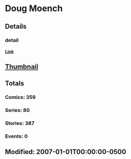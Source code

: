 # Doug  Moench 
## Details
### detail
#### [Link](http://marvel.com/comics/creators/223/doug_moench?utm_campaign=apiRef&utm_source=225578a89fc76f3d20fbffda5d17a88d)
## [Thumbnail](http://i.annihil.us/u/prod/marvel/i/mg/b/40/image_not_available.jpg)
## Totals
### Comics: 359
### Series: 80
### Stories: 387
### Events: 0
## Modified: 2007-01-01T00:00:00-0500